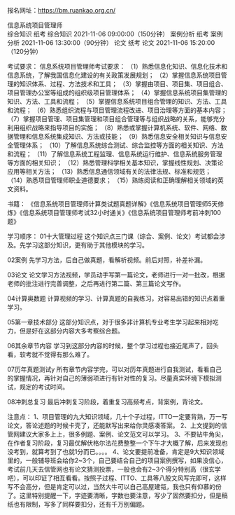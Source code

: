 报名网址：https://bm.ruankao.org.cn/


信息系统项目管理师	
综合知识	纸考	综合知识	2021-11-06 09:00:00（150分钟）
案例分析	纸考	案例分析	2021-11-06 13:30:00（90分钟）
论文		纸考	论文		2021-11-06 15:20:00（120分钟）


考试要求：
信息系统项目管理师考试要求：
（1）熟悉信息化知识、信息化技术和信息系统，了解我国信息化建设的有关政策发展规划；
（2）掌握信息系统项目管理的知识体系、过程、方法技术和工具；
（3）掌握由项目、项目集、项目组合、项目管理办公室等组成的组织级项目管理体系；
（4）掌握信息系统项目集管理的知识、方法、工具和流程；
（5）掌握信息系统项目组合管理的知识、方法、工具和流程；
（6）熟悉组织流程与项目管理流程改进、项目治理等方面的基本内容；
（7）掌握项目管理、项目集管理和项目组合管理等与组织战略的关系，能够充分利用组织战略来指导项目的实施；
（8）熟悉或掌握计算机系统、软件、网络、数据管理和信息系统集成知识、方法或技能；
（9）熟悉信息安全相关知识与信息安全管理体系；
（10）了解信息系统综合测试、综合监控等方面的相关知识、方法和流程；
（11）了解信息系统工程监理、信息系统运行维护、信息系统服务管理等方面的相关知识；
（12）熟悉管理科学相关基本知识，掌握线性规划、决策论应用等相关方法；
（13）熟悉信息通信领域有关的法律法规、标准和规范；
（14）熟悉项目管理师职业道德要求；
（15）熟练阅读和正确理解相关领域的英文资料。


书籍：
《信息系统项目管理师计算类试题真题详解》《信息系统项目管理师5天修炼》《信息系统项目管理师考试32小时通关》《信息系统项目管理师考前冲刺100题》

学习顺序：
01十大管理过程
这个知识点三门课（综合、案例、论文）考试都会涉及。先学习这部分知识，更有助于其他模块的学习。

02案例
先学习方法，后自己做真题，看解析视频。前后对照，补差补漏。

03论文
论文学习方法视频，学员动手写第一篇论文，老师进行一对一批改，根据老师的批注进行完善调整，之后再进行第二篇、第三篇论文写作。

04计算奥数题
计算视频的学习、计算真题的自我练习，对容易出错的知识点着重学习。

05第一章技术部分
这部分知识点，对于很多非计算机专业考生学习起来相对吃力，但是好在这部分内容大多考察综合题。

06其余章节内容
学习到这部分内容的时候，整个学习过程也接近尾声了，回头看，软考就不觉得有那么难了。

07历年真题测试y
所有章节内容学完，可以对历年真题进行自我测试，看看自己的掌握情况，再针对自己的薄弱项进行有针对性的复习。尽量真实环境下模拟测试，规定的考试时间。

08冲刺总复习
最后冲刺复习阶段，着重复习高频考点，背案例，背论文。

注意点：
1、项目管理的九大知识领域，几十个子过程，ITTO一定要背熟，万一写论文，答论述题的时候卡壳了，还能默写出来给你灵感凑答案。
2、上文提到的信管网建议大家多上上，很多例题、案例、论文范文可以学习。
3、不要钻牛角尖，在作者复习阶段，复习最优解伏格尔法花费整整一个下午才大概了解，后来发现也没考到，就算考到了也就1分而已。。。。
4、论文要提前准备，肯定是9大知识领域里的，一般辅导班会给你2~3个，自己要结合自己的项目案例撰写，如果没信心，考试前几天去信管网也有论文猜测投票，一般也会有2~3个得分特别高（很玄学吧），可以印证了相互看看。按照子过程、ITTO、工具等八股文风写完即可，这样写不会高分，但是肯定可以过，当然大牛可以自己高屋建瓴，我也只有仰慕的份了。这里特别提醒一下，字迹要清晰，字数也要注意，写少了固然要扣分，但是稿纸也有限制，写多了同样要扣分，还有千万别偏题。
